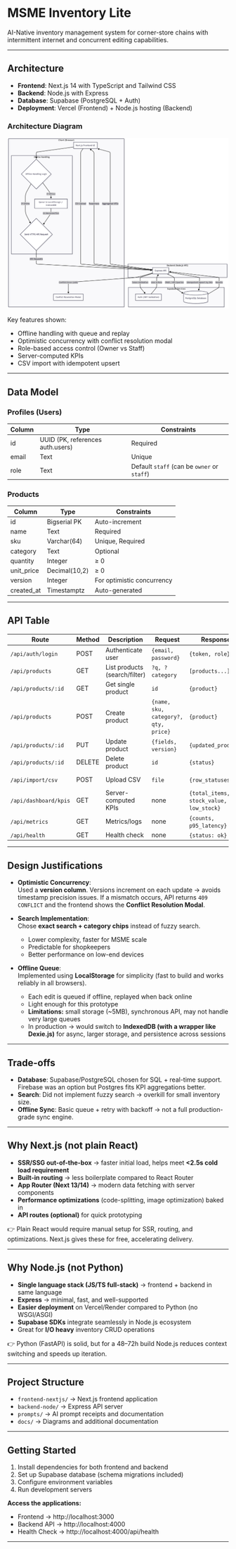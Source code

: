 # MSME Inventory Lite

AI-Native inventory management system for corner-store chains with intermittent internet and concurrent editing capabilities.

---

## Architecture

- **Frontend**: Next.js 14 with TypeScript and Tailwind CSS  
- **Backend**: Node.js with Express  
- **Database**: Supabase (PostgreSQL + Auth)  
- **Deployment**: Vercel (Frontend) + Node.js hosting (Backend)  

### Architecture Diagram
![Architecture Diagram](./docs/architecture.png)

Key features shown:
- Offline handling with queue and replay  
- Optimistic concurrency with conflict resolution modal  
- Role-based access control (Owner vs Staff)  
- Server-computed KPIs  
- CSV import with idempotent upsert  

---

## Data Model

### Profiles (Users)
| Column | Type | Constraints |
|--------|------|-------------|
| id | UUID (PK, references auth.users) | Required |
| email | Text | Unique |
| role | Text | Default `staff` (can be `owner` or `staff`) |

### Products
| Column     | Type          | Constraints |
|------------|--------------|-------------|
| id         | Bigserial PK | Auto-increment |
| name       | Text         | Required |
| sku        | Varchar(64)  | Unique, Required |
| category   | Text         | Optional |
| quantity   | Integer      | ≥ 0 |
| unit_price | Decimal(10,2)| ≥ 0 |
| version    | Integer      | For optimistic concurrency |
| created_at | Timestamptz  | Auto-generated |

---

## API Table

| Route                 | Method | Description | Request | Response | Errors |
|------------------------|--------|-------------|---------|----------|--------|
| `/api/auth/login`      | POST   | Authenticate user | `{email, password}` | `{token, role}` | 401 INVALID_CREDENTIALS |
| `/api/products`        | GET    | List products (search/filter) | `?q, ?category` | `[products...]` | 400 INVALID_QUERY |
| `/api/products/:id`    | GET    | Get single product | `id` | `{product}` | 404 NOT_FOUND |
| `/api/products`        | POST   | Create product | `{name, sku, category?, qty, price}` | `{product}` | 400 VALIDATION_ERROR |
| `/api/products/:id`    | PUT    | Update product | `{fields, version}` | `{updated_product}` | 403 FORBIDDEN, 409 CONFLICT |
| `/api/products/:id`    | DELETE | Delete product | `id` | `{status}` | 404 NOT_FOUND |
| `/api/import/csv`      | POST   | Upload CSV | `file` | `{row_statuses}` | 400 VALIDATION_ERROR |
| `/api/dashboard/kpis`  | GET    | Server-computed KPIs | none | `{total_items, stock_value, low_stock}` | - |
| `/api/metrics`         | GET    | Metrics/logs | none | `{counts, p95_latency}` | - |
| `/api/health`          | GET    | Health check | none | `{status: ok}` | - |

---

## Design Justifications

- **Optimistic Concurrency**:  
  Used a **version column**. Versions increment on each update → avoids timestamp precision issues. If a mismatch occurs, API returns `409 CONFLICT` and the frontend shows the **Conflict Resolution Modal**.

- **Search Implementation**:  
  Chose **exact search + category chips** instead of fuzzy search.  
  - Lower complexity, faster for MSME scale  
  - Predictable for shopkeepers  
  - Better performance on low-end devices  

- **Offline Queue**:  
  Implemented using **LocalStorage** for simplicity (fast to build and works reliably in all browsers).  
  - Each edit is queued if offline, replayed when back online  
  - Light enough for this prototype  
  - **Limitations:** small storage (~5MB), synchronous API, may not handle very large queues  
  - In production → would switch to **IndexedDB (with a wrapper like Dexie.js)** for async, larger storage, and persistence across sessions  

---

## Trade-offs

- **Database**: Supabase/PostgreSQL chosen for SQL + real-time support. Firebase was an option but Postgres fits KPI aggregations better.  
- **Search**: Did not implement fuzzy search → overkill for small inventory size.  
- **Offline Sync**: Basic queue + retry with backoff → not a full production-grade sync engine.  


---

## Why Next.js (not plain React)

- **SSR/SSG out-of-the-box** → faster initial load, helps meet **<2.5s cold load requirement**  
- **Built-in routing** → less boilerplate compared to React Router  
- **App Router (Next 13/14)** → modern data fetching with server components  
- **Performance optimizations** (code-splitting, image optimization) baked in  
- **API routes (optional)** for quick prototyping  

👉 Plain React would require manual setup for SSR, routing, and optimizations. Next.js gives these for free, accelerating delivery.

---

## Why Node.js (not Python)

- **Single language stack (JS/TS full-stack)** → frontend + backend in same language  
- **Express** → minimal, fast, and well-supported  
- **Easier deployment** on Vercel/Render compared to Python (no WSGI/ASGI)  
- **Supabase SDKs** integrate seamlessly in Node.js ecosystem  
- Great for **I/O heavy** inventory CRUD operations  

👉 Python (FastAPI) is solid, but for a 48–72h build Node.js reduces context switching and speeds up iteration.

---

## Project Structure

- `frontend-nextjs/` → Next.js frontend application  
- `backend-node/` → Express API server  
- `prompts/` → AI prompt receipts and documentation  
- `docs/` → Diagrams and additional documentation  

---

## Getting Started

1. Install dependencies for both frontend and backend  
2. Set up Supabase database (schema migrations included)  
3. Configure environment variables  
4. Run development servers  

**Access the applications:**  
- Frontend → http://localhost:3000  
- Backend API → http://localhost:4000  
- Health Check → http://localhost:4000/api/health  

---
